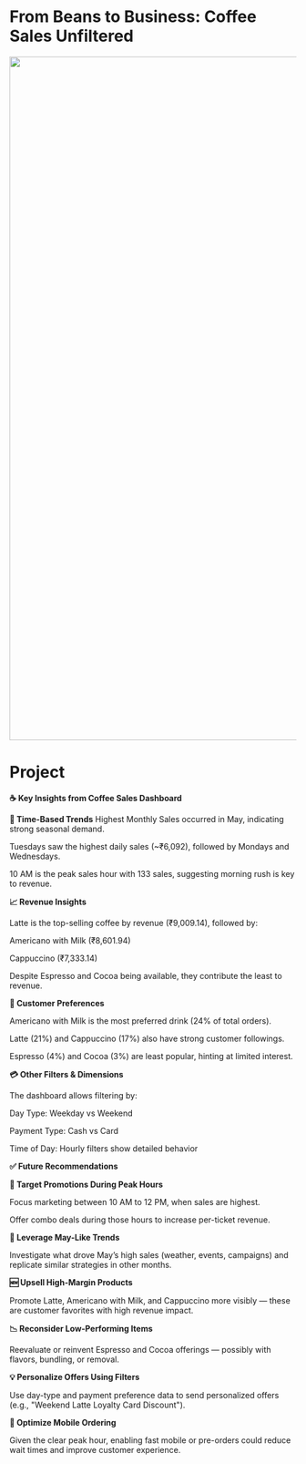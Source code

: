 # From Beans to Business: Coffee Sales Unfiltered

<img src="https://nmgprod.s3.amazonaws.com/media/files/86/53/8653b96f15861cf643cc136bf94db701/cover_image_1587766077.jpg.760x400_q85_crop_upscale.jpg" width=1200>

# Project 
**☕ Key Insights from Coffee Sales Dashboard**

**📅 Time-Based Trends**
Highest Monthly Sales occurred in May, indicating strong seasonal demand.

Tuesdays saw the highest daily sales (~₹6,092), followed by Mondays and Wednesdays.

10 AM is the peak sales hour with 133 sales, suggesting morning rush is key to revenue.

**📈 Revenue Insights**

Latte is the top-selling coffee by revenue (₹9,009.14), followed by:

Americano with Milk (₹8,601.94)

Cappuccino (₹7,333.14)

Despite Espresso and Cocoa being available, they contribute the least to revenue.

**🥇 Customer Preferences**

Americano with Milk is the most preferred drink (24% of total orders).

Latte (21%) and Cappuccino (17%) also have strong customer followings.

Espresso (4%) and Cocoa (3%) are least popular, hinting at limited interest.

**💳 Other Filters & Dimensions**

The dashboard allows filtering by:

Day Type: Weekday vs Weekend

Payment Type: Cash vs Card

Time of Day: Hourly filters show detailed behavior

**✅ Future Recommendations**

**🎯 Target Promotions During Peak Hours**

Focus marketing between 10 AM to 12 PM, when sales are highest.

Offer combo deals during those hours to increase per-ticket revenue.

**📆 Leverage May-Like Trends**

Investigate what drove May’s high sales (weather, events, campaigns) and replicate similar strategies in other months.

**🆕 Upsell High-Margin Products**

Promote Latte, Americano with Milk, and Cappuccino more visibly — these are customer favorites with high revenue impact.

**📉 Reconsider Low-Performing Items**

Reevaluate or reinvent Espresso and Cocoa offerings — possibly with flavors, bundling, or removal.

**💡 Personalize Offers Using Filters**

Use day-type and payment preference data to send personalized offers (e.g., "Weekend Latte Loyalty Card Discount").

**📲 Optimize Mobile Ordering**

Given the clear peak hour, enabling fast mobile or pre-orders could reduce wait times and improve customer experience.
